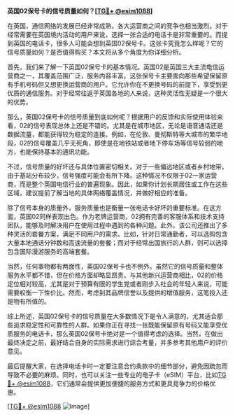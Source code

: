 **英国02保号卡的信号质量如何？[[TG💪+ @esim1088](https://t.me/s/esim1088)]**

在英国，通信网络的发展已经非常成熟，各大运营商之间的竞争也相当激烈。对于经常需要在英国境内活动的用户来说，选择一张合适的电话卡是非常重要的。而提到英国的电话卡，很多人可能会想到英国02保号卡。这张卡究竟怎么样呢？它的信号质量如何？是否值得购买？本文将从多个角度为你详细分析。

首先，我们来了解一下英国02保号卡的基本情况。英国02是英国三大主流电信运营商之一，其覆盖范围广泛，服务内容丰富。这张保号卡主要面向那些希望保留原有手机号码但又想更换运营商的用户。它允许你在不更换号码的前提下，享受到更优质的通信服务。对于经常往返于英国各地的人来说，这种灵活性无疑是一个很大的优势。

那么，英国02保号卡的信号质量到底如何呢？根据用户的反馈和实际使用体验来看，02的信号表现总体上还是不错的。尤其是在城市地区，无论是语音通话还是数据流量，都能获得较为稳定的连接。例如，在伦敦、曼彻斯特等大城市的繁华地段，02的信号覆盖几乎无死角，即使是在地铁站或者地下停车场等信号较弱的地方，也能保持基本的通讯功能。

不过，信号质量的好坏还与具体位置密切相关。对于一些偏远地区或者乡村地带，由于基站分布较少，信号强度可能会有所下降。这种情况不仅限于02一家运营商，而是整个英国电信行业的普遍现象。因此，如果你计划长期居住或工作在这些区域，建议提前了解当地的具体网络覆盖情况，并做好相应的准备。

除了信号本身的质量外，服务质量也是衡量一张电话卡好坏的重要标准。在这方面，英国02同样表现出色。作为老牌运营商，02拥有完善的客服体系和技术支持团队，能够及时解决用户在使用过程中遇到的各种问题。此外，该公司还推出了多种灵活的套餐方案，满足不同用户的需求。比如，针对日常通勤者，可以选购包含大量本地通话分钟数和高速流量的套餐；而对于经常出国旅行的人群，则可以选择包含国际漫游服务的高端套餐。

当然，任何事物都有两面性，英国02保号卡也不例外。虽然它的信号质量和整体服务水平都不错，但在价格方面却略显昂贵。与其他新兴运营商相比，02的价格定位相对较高，尤其是对于预算有限的学生党或者刚步入社会的年轻人来说，可能需要权衡一下性价比。然而，考虑到其品牌信誉以及提供的增值服务，这笔投入还是物有所值的。

综上所述，英国02保号卡的信号质量在大多数情况下是令人满意的，尤其适合那些追求稳定性和可靠性的人群。如果你正在寻找一张既能保留原有号码又能享受优质服务的电话卡，那么英国02保号卡绝对是一个值得考虑的选择。当然，在做出最终决定之前，最好结合自身的实际需求进行综合考量，并多参考其他用户的评价意见。

最后提醒大家，在选择电话卡时一定要注意合约条款中的细节部分，避免因疏忽而导致不必要的麻烦。同时，也可以关注一些专业的电子卡（eSIM）平台，比如[TG💪+ @esim1088](https://t.me/s/esim1088)，它们通常会提供更加便捷的服务方式和更具竞争力的价格优惠。

[[TG💪+ @esim1088](https://t.me/s/esim1088) ![Image](https://i.postimg.cc/4NQfJmqS/Snipaste-2025-05-13-00-14-12.png)]